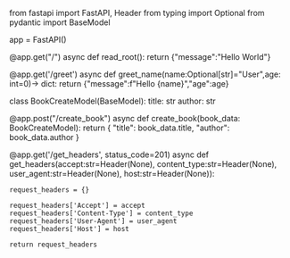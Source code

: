 from fastapi import FastAPI, Header
from typing import Optional
from pydantic import BaseModel

app = FastAPI()

@app.get("/")
async def read_root():
    return {"message":"Hello World"}

@app.get('/greet')
async def greet_name(name:Optional[str]="User",age: int=0)-> dict:
    return {"message":f"Hello {name}","age":age}

class BookCreateModel(BaseModel):
    title: str
    author: str

@app.post("/create_book")
async def create_book(book_data: BookCreateModel):
    return {
        "title": book_data.title,
        "author": book_data.author
    }

@app.get('/get_headers', status_code=201)
async def get_headers(accept:str=Header(None),
                      content_type:str=Header(None),
                      user_agent:str=Header(None),
                      host:str=Header(None)): 
    
    request_headers = {}

    request_headers['Accept'] = accept
    request_headers['Content-Type'] = content_type
    request_headers['User-Agent'] = user_agent
    request_headers['Host'] = host
    
    return request_headers